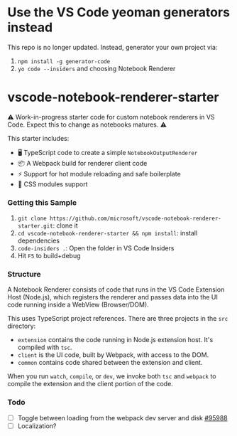 # Use the VS Code yeoman generators instead

This repo is no longer updated. Instead, generator your own project via:

1. `npm install -g generator-code`
1. `yo code --insiders` and choosing Notebook Renderer

# vscode-notebook-renderer-starter

⚠️ Work-in-progress starter code for custom notebook renderers in VS Code.
Expect this to change as notebooks matures. ⚠️

This starter includes:

-   🖥️ TypeScript code to create a simple `NotebookOutputRenderer`
-   📦 A Webpack build for renderer client code
-   ⚡ Support for hot module reloading and safe boilerplate
-   🎨 CSS modules support

### Getting this Sample

1.  `git clone https://github.com/microsoft/vscode-notebook-renderer-starter.git`:
    clone it
2.  `cd vscode-notebook-renderer-starter && npm install`: install dependencies
3.  `code-insiders .`: Open the folder in VS Code Insiders
4.  Hit `F5` to build+debug

### Structure

A Notebook Renderer consists of code that runs in the VS Code Extension Host
(Node.js), which registers the renderer and passes data into the UI code running
inside a WebView (Browser/DOM).

This uses TypeScript project references. There are three projects in the `src`
directory:

-   `extension` contains the code running in Node.js extension host. It's
    compiled with `tsc`.
-   `client` is the UI code, built by Webpack, with access to the DOM.
-   `common` contains code shared between the extension and client.

When you run `watch`, `compile`, or `dev`, we invoke both `tsc` and `webpack` to
compile the extension and the client portion of the code.

### Todo

-   [ ] Toggle between loading from the webpack dev server and disk
        [#95988](https://github.com/microsoft/vscode/issues/95988)
-   [ ] Localization?
